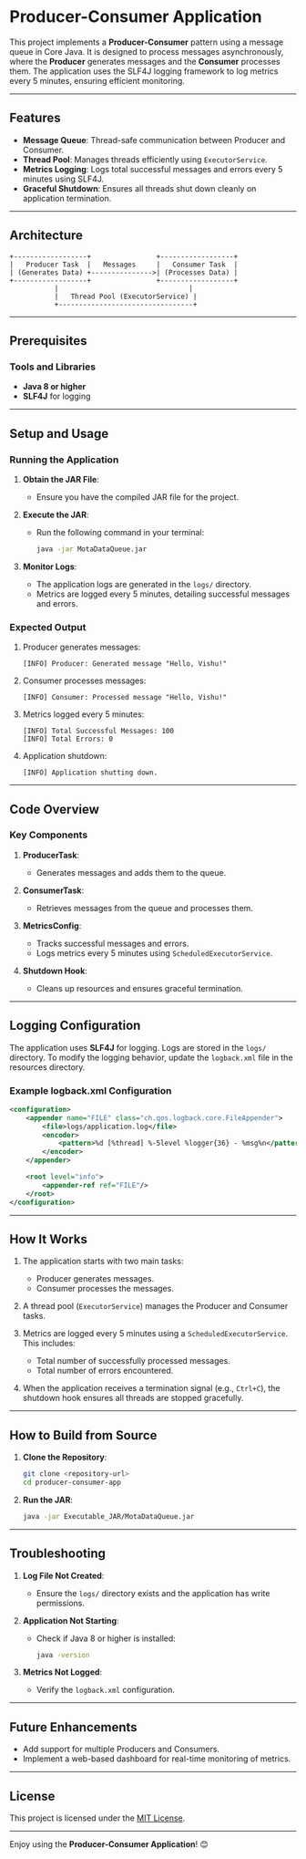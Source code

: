 # Producer-Consumer Application

This project implements a **Producer-Consumer** pattern using a message queue in Core Java. It is designed to process messages asynchronously, where the **Producer** generates messages and the **Consumer** processes them. The application uses the SLF4J logging framework to log metrics every 5 minutes, ensuring efficient monitoring.

---

## Features
- **Message Queue**: Thread-safe communication between Producer and Consumer.
- **Thread Pool**: Manages threads efficiently using `ExecutorService`.
- **Metrics Logging**: Logs total successful messages and errors every 5 minutes using SLF4J.
- **Graceful Shutdown**: Ensures all threads shut down cleanly on application termination.

---

## Architecture

```plaintext
+------------------+                +------------------+
|   Producer Task  |   Messages     |   Consumer Task  |
| (Generates Data) +--------------->| (Processes Data) |
+------------------+                +------------------+
           |                                |
           |   Thread Pool (ExecutorService) |
           +---------------------------------+
```

---

## Prerequisites

### Tools and Libraries
- **Java 8 or higher**
- **SLF4J** for logging

---

## Setup and Usage

### Running the Application
1. **Obtain the JAR File**:
   - Ensure you have the compiled JAR file for the project.
   
2. **Execute the JAR**:
   - Run the following command in your terminal:
     ```bash
     java -jar MotaDataQueue.jar
     ```

3. **Monitor Logs**:
   - The application logs are generated in the `logs/` directory.
   - Metrics are logged every 5 minutes, detailing successful messages and errors.

### Expected Output
1. Producer generates messages:
   ```plaintext
   [INFO] Producer: Generated message "Hello, Vishu!"
   ```

2. Consumer processes messages:
   ```plaintext
   [INFO] Consumer: Processed message "Hello, Vishu!"
   ```

3. Metrics logged every 5 minutes:
   ```plaintext
   [INFO] Total Successful Messages: 100
   [INFO] Total Errors: 0
   ```

4. Application shutdown:
   ```plaintext
   [INFO] Application shutting down.
   ```

---

## Code Overview

### Key Components

1. **ProducerTask**:
   - Generates messages and adds them to the queue.

2. **ConsumerTask**:
   - Retrieves messages from the queue and processes them.

3. **MetricsConfig**:
   - Tracks successful messages and errors.
   - Logs metrics every 5 minutes using `ScheduledExecutorService`.

4. **Shutdown Hook**:
   - Cleans up resources and ensures graceful termination.

---

## Logging Configuration

The application uses **SLF4J** for logging. Logs are stored in the `logs/` directory. To modify the logging behavior, update the `logback.xml` file in the resources directory.

### Example logback.xml Configuration
```xml
<configuration>
    <appender name="FILE" class="ch.qos.logback.core.FileAppender">
        <file>logs/application.log</file>
        <encoder>
            <pattern>%d [%thread] %-5level %logger{36} - %msg%n</pattern>
        </encoder>
    </appender>

    <root level="info">
        <appender-ref ref="FILE"/>
    </root>
</configuration>
```

---

## How It Works

1. The application starts with two main tasks:
   - Producer generates messages.
   - Consumer processes the messages.

2. A thread pool (`ExecutorService`) manages the Producer and Consumer tasks.

3. Metrics are logged every 5 minutes using a `ScheduledExecutorService`. This includes:
   - Total number of successfully processed messages.
   - Total number of errors encountered.

4. When the application receives a termination signal (e.g., `Ctrl+C`), the shutdown hook ensures all threads are stopped gracefully.

---

## How to Build from Source

1. **Clone the Repository**:
   ```bash
   git clone <repository-url>
   cd producer-consumer-app
   ```


2. **Run the JAR**:
   ```bash
   java -jar Executable_JAR/MotaDataQueue.jar
   ```

---

## Troubleshooting

1. **Log File Not Created**:
   - Ensure the `logs/` directory exists and the application has write permissions.

2. **Application Not Starting**:
   - Check if Java 8 or higher is installed:
     ```bash
     java -version
     ```

3. **Metrics Not Logged**:
   - Verify the `logback.xml` configuration.

---

## Future Enhancements
- Add support for multiple Producers and Consumers.
- Implement a web-based dashboard for real-time monitoring of metrics.

---

## License
This project is licensed under the [MIT License](LICENSE).

---

Enjoy using the **Producer-Consumer Application**! 😊

